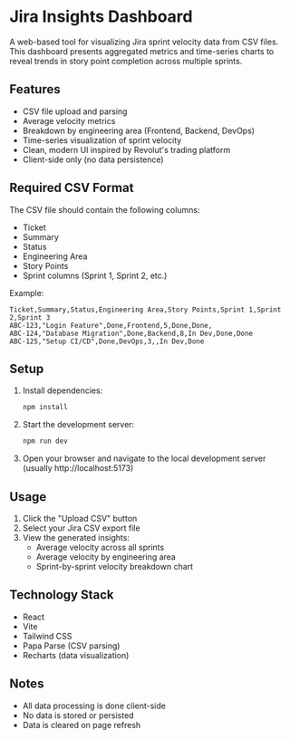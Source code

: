 # Jira Insights Dashboard

A web-based tool for visualizing Jira sprint velocity data from CSV files. This dashboard presents aggregated metrics and time-series charts to reveal trends in story point completion across multiple sprints.

## Features

- CSV file upload and parsing
- Average velocity metrics
- Breakdown by engineering area (Frontend, Backend, DevOps)
- Time-series visualization of sprint velocity
- Clean, modern UI inspired by Revolut's trading platform
- Client-side only (no data persistence)

## Required CSV Format

The CSV file should contain the following columns:

- Ticket
- Summary
- Status
- Engineering Area
- Story Points
- Sprint columns (Sprint 1, Sprint 2, etc.)

Example:

```csv
Ticket,Summary,Status,Engineering Area,Story Points,Sprint 1,Sprint 2,Sprint 3
ABC-123,"Login Feature",Done,Frontend,5,Done,Done,
ABC-124,"Database Migration",Done,Backend,8,In Dev,Done,Done
ABC-125,"Setup CI/CD",Done,DevOps,3,,In Dev,Done
```

## Setup

1. Install dependencies:

   ```bash
   npm install
   ```

2. Start the development server:

   ```bash
   npm run dev
   ```

3. Open your browser and navigate to the local development server (usually http://localhost:5173)

## Usage

1. Click the "Upload CSV" button
2. Select your Jira CSV export file
3. View the generated insights:
   - Average velocity across all sprints
   - Average velocity by engineering area
   - Sprint-by-sprint velocity breakdown chart

## Technology Stack

- React
- Vite
- Tailwind CSS
- Papa Parse (CSV parsing)
- Recharts (data visualization)

## Notes

- All data processing is done client-side
- No data is stored or persisted
- Data is cleared on page refresh
